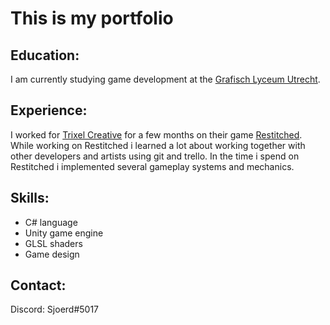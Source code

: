 # This is my portfolio

## Education:
I am currently studying game development at the [Grafisch Lyceum Utrecht](https://www.glu.nl/).

## Experience:
I worked for [Trixel Creative](https://www.trixelcreative.com/) for a few months on their game [Restitched](https://store.steampowered.com/app/1361090/Restitched/). While working on Restitched i learned a lot about working together with other developers and artists using git and trello. In the time i spend on Restitched i implemented several gameplay systems and mechanics.

## Skills:
- C# language
- Unity game engine
- GLSL shaders
- Game design

## Contact:
Discord: Sjoerd#5017

